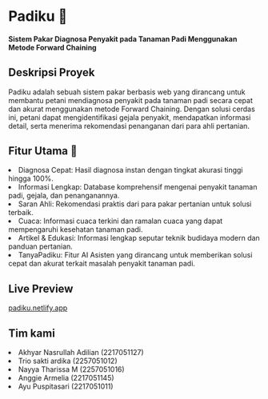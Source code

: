 <h1>Padiku 🌾</h1>
<h4>Sistem Pakar Diagnosa Penyakit pada Tanaman Padi Menggunakan Metode Forward Chaining</h4>

<h2>Deskripsi Proyek</h2>
Padiku adalah sebuah sistem pakar berbasis web yang dirancang untuk membantu petani mendiagnosa penyakit pada tanaman padi secara cepat dan akurat menggunakan metode Forward Chaining. Dengan solusi cerdas ini, petani dapat mengidentifikasi gejala penyakit, mendapatkan informasi detail, serta menerima rekomendasi penanganan dari para ahli pertanian.

<h2>Fitur Utama 🚀</h2>
<li>Diagnosa Cepat: Hasil diagnosa instan dengan tingkat akurasi tinggi hingga 100%.</ul>
<li>Informasi Lengkap: Database komprehensif mengenai penyakit tanaman padi, gejala, dan penanganannya.</li>
<li>Saran Ahli: Rekomendasi praktis dari para pakar pertanian untuk solusi terbaik.</li>
<li>Cuaca: Informasi cuaca terkini dan ramalan cuaca yang dapat mempengaruhi kesehatan tanaman padi.</li>
<li>Artikel & Edukasi: Informasi lengkap seputar teknik budidaya modern dan panduan pertanian.</li>
<li>TanyaPadiku: Fitur AI Asisten yang dirancang untuk memberikan solusi cepat dan akurat terkait masalah penyakit tanaman padi.</li>

## Live Preview
[padiku.netlify.app](https://padiku.netlify.app/)

## Tim kami
<li>Akhyar Nasrullah Adilian (2217051127)</ul>
<li>Trio sakti ardika (2257051012)</li>
<li>Nayya Tharissa M (2257051016)</li>
<li>Anggie Armelia (2217051145)</li>
<li>Ayu Puspitasari (2217051011)</li>
